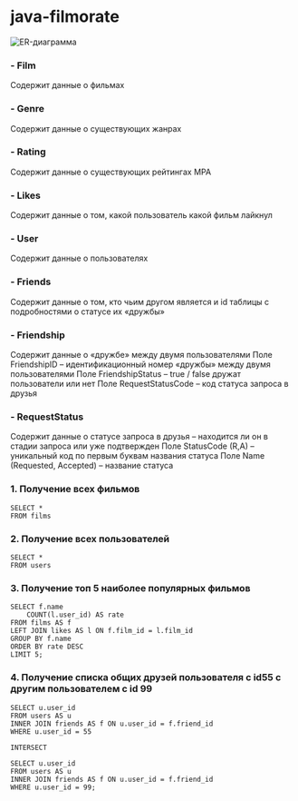 # java-filmorate

![ER-диаграмма]([https://github.com/GoryachayaG/java-filmorate/blob/add-friends-likes/ERдиаграмма.png)


### - Film

Содержит данные о фильмах

### - Genre

Содержит данные о существующих жанрах

### - Rating

Содержит данные о существующих рейтингах МРА

### - Likes

Содержит данные о том, какой пользователь какой фильм лайкнул

### - User

Содержит данные о пользователях

### - Friends

Содержит данные о том, кто чьим другом является и id таблицы с подробностями о статусе их «дружбы»

### - Friendship

Содержит данные о «дружбе» между двумя пользователями
Поле FriendshipID – идентификационный номер «дружбы» между двумя пользователями
Поле FriendshipStatus – true / false дружат пользователи или нет
Поле RequestStatusCode – код статуса запроса в друзья

### - RequestStatus

Содержит данные о статусе запроса в друзья – находится ли он в стадии запроса или уже подтвержден
Поле StatusCode (R,A) – уникальный код по первым буквам названия статуса
Поле Name (Requested, Accepted) – название статуса




### 1. Получение всех фильмов
```
SELECT *
FROM films
```

### 2. Получение всех пользователей
```
SELECT *
FROM users
```

### 3. Получение топ 5 наиболее популярных фильмов
```
SELECT f.name
	COUNT(l.user_id) AS rate
FROM films AS f
LEFT JOIN likes AS l ON f.film_id = l.film_id
GROUP BY f.name
ORDER BY rate DESC
LIMIT 5;
```
 
### 4. Получение списка общих друзей пользователя с id55 с другим пользователем с id 99
```
SELECT u.user_id
FROM users AS u
INNER JOIN friends AS f ON u.user_id = f.friend_id
WHERE u.user_id = 55

INTERSECT

SELECT u.user_id
FROM users AS u
INNER JOIN friends AS f ON u.user_id = f.friend_id
WHERE u.user_id = 99;
```
